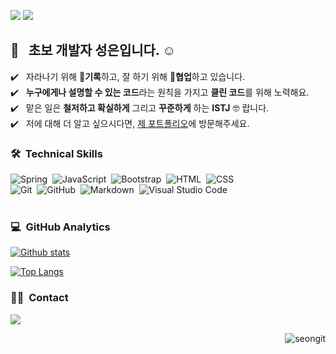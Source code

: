 
<a href="https://seongeun-it.oopy.io/"><img src="https://img.shields.io/badge/Porfoilo-web-green"/></a>
<a href=""><img src="https://img.shields.io/badge/Porfoilo-Docs-white"/></a>

## 👋 &nbsp; 초보 개발자 성은입니다. ☺️

✔️ &nbsp; 자라나기 위해  📝**기록**하고, 잘 하기 위해 🧩**협업**하고 있습니다.\
✔️ &nbsp; **누구에게나 설명할 수 있는 코드**라는 원칙을 가지고 **클린 코드**를 위해 노력해요.\
✔️ &nbsp; 맡은 일은 **철저하고 확실하게** 그리고 **꾸준하게** 하는 **ISTJ** 🤓 랍니다.\
✔️ &nbsp; 저에 대해 더 알고 싶으시다면, <a href="https://seongeun-it.oopy.io/">제 포트폴리오</a>에 방문해주세요.

### 🛠 &nbsp;Technical Skills
![Spring](https://img.shields.io/badge/-Spring-05122A?style=flat&logo=spring)&nbsp;
![JavaScript](https://img.shields.io/badge/-JavaScript-05122A?style=flat&logo=javascript)&nbsp;
![Bootstrap](https://img.shields.io/badge/-Bootstrap-05122A?style=flat&logo=bootstrap&logoColor=563D7C)&nbsp;
![HTML](https://img.shields.io/badge/-HTML-05122A?style=flat&logo=HTML5)&nbsp;
![CSS](https://img.shields.io/badge/-CSS-05122A?style=flat&logo=CSS3&logoColor=1572B6)&nbsp;\
![Git](https://img.shields.io/badge/-Git-05122A?style=flat&logo=git)&nbsp;
![GitHub](https://img.shields.io/badge/-GitHub-05122A?style=flat&logo=github)&nbsp;
![Markdown](https://img.shields.io/badge/-Markdown-05122A?style=flat&logo=markdown)&nbsp;
![Visual Studio Code](https://img.shields.io/badge/-Visual%20Studio%20Code-05122A?style=flat&logo=visual-studio-code&logoColor=007ACC)&nbsp;\
<br/>

### 💻 &nbsp;GitHub Analytics

[![Github stats](https://github-readme-stats.vercel.app/api?username=seongit&show_icons=true&include_all_commits=true)](https://github.com/seongit/github-readme-stats)

[![Top Langs](https://github-readme-stats.vercel.app/api/top-langs/?username=seongit&layout=compact)](https://github.com/seongit/github-readme-stats)

### 🤝🏻 &nbsp;Contact
<a href="mailto:dev.seongeun@gmail.com"><img src="https://img.shields.io/badge/-dev.seongeun@gmail.com-D14836?style=flat&logo=Gmail&logoColor=white"/></a>

<p align=right> <img src=https://komarev.com/ghpvc/?username=seongit alt=seongit /> </p>
